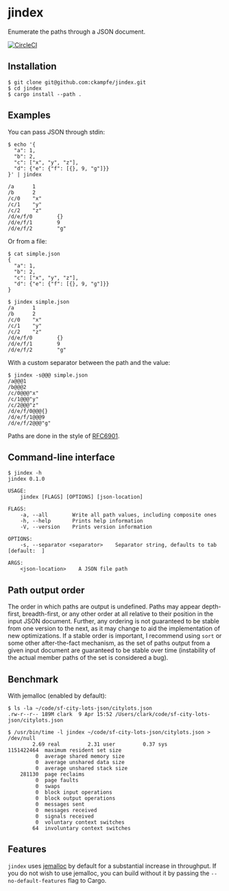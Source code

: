 # jindex

Enumerate the paths through a JSON document.

[![CircleCI](https://circleci.com/gh/ckampfe/jindex.svg?style=svg)](https://circleci.com/gh/ckampfe/jindex)

## Installation

```
$ git clone git@github.com:ckampfe/jindex.git
$ cd jindex
$ cargo install --path .
```

## Examples

You can pass JSON through stdin:

```
$ echo '{
  "a": 1,
  "b": 2,
  "c": ["x", "y", "z"],
  "d": {"e": {"f": [{}, 9, "g"]}}
}' | jindex

/a      1
/b      2
/c/0    "x"
/c/1    "y"
/c/2    "z"
/d/e/f/0        {}
/d/e/f/1        9
/d/e/f/2        "g"
```

Or from a file:

```
$ cat simple.json
{
  "a": 1,
  "b": 2,
  "c": ["x", "y", "z"],
  "d": {"e": {"f": [{}, 9, "g"]}}
}

$ jindex simple.json
/a      1
/b      2
/c/0    "x"
/c/1    "y"
/c/2    "z"
/d/e/f/0        {}
/d/e/f/1        9
/d/e/f/2        "g"
```

With a custom separator between the path and the value:

```
$ jindex -s@@@ simple.json
/a@@@1
/b@@@2
/c/0@@@"x"
/c/1@@@"y"
/c/2@@@"z"
/d/e/f/0@@@{}
/d/e/f/1@@@9
/d/e/f/2@@@"g"
```

Paths are done in the style of [RFC6901](https://tools.ietf.org/html/rfc6901).

## Command-line interface

```
$ jindex -h
jindex 0.1.0

USAGE:
    jindex [FLAGS] [OPTIONS] [json-location]

FLAGS:
    -a, --all        Write all path values, including composite ones
    -h, --help       Prints help information
    -V, --version    Prints version information

OPTIONS:
    -s, --separator <separator>    Separator string, defaults to tab [default:  ]

ARGS:
    <json-location>    A JSON file path
```

## Path output order

The order in which paths are output is undefined.
Paths may appear depth-first, breadth-first, or any other order at all relative to their position in the input JSON document.
Further, any ordering is not guaranteed to be stable from one version to the next,
as it may change to aid the implementation of new optimizations.
If a stable order is important, I recommend using `sort` or some other after-the-fact
mechanism, as the set of paths output from a given input document are guaranteed
to be stable over time
(instability of the actual member paths of the set is considered a bug).

## Benchmark

With jemalloc (enabled by default):

```
$ ls -la ~/code/sf-city-lots-json/citylots.json
.rw-r--r-- 189M clark  9 Apr 15:52 /Users/clark/code/sf-city-lots-json/citylots.json

$ /usr/bin/time -l jindex ~/code/sf-city-lots-json/citylots.json > /dev/null
        2.69 real         2.31 user         0.37 sys
1151422464  maximum resident set size
         0  average shared memory size
         0  average unshared data size
         0  average unshared stack size
    281130  page reclaims
         0  page faults
         0  swaps
         0  block input operations
         0  block output operations
         0  messages sent
         0  messages received
         0  signals received
         0  voluntary context switches
        64  involuntary context switches
```

## Features

`jindex` uses [jemalloc](http://jemalloc.net/) by default for a substantial increase in throughput.
If you do not wish to use jemalloc, you can build without it by passing the `--no-default-features` flag to Cargo.
